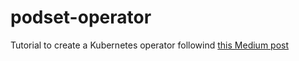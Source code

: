 # podset-operator

Tutorial to create a Kubernetes operator followind [this Medium post](https://medium.com/faun/writing-your-first-kubernetes-operator-8f3df4453234)
